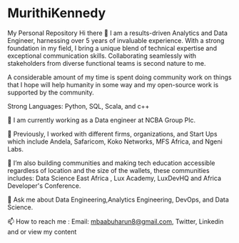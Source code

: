 # MurithiKennedy
My Personal Repository
Hi there 👋
I am a results-driven Analytics and Data Engineer, harnessing over 5 years of invaluable experience. With a strong foundation in my field, I bring a unique blend of technical expertise and exceptional communication skills. Collaborating seamlessly with stakeholders from diverse functional teams is second nature to me.

A considerable amount of my time is spent doing community work on things that I hope will help humanity in some way and my open-source work is supported by the community.

Strong Languages: Python, SQL, Scala, and c++

🔭 I am currently working as a Data engineer at NCBA Group Plc.

🔭 Previously, I worked with different firms, organizations, and Start Ups which include Andela, Safaricom, Koko Networks, MFS Africa, and Ngeni Labs.

🔭 I’m also building communities and making tech education accessible regardless of location and the size of the wallets, these communities includes: Data Science East Africa , Lux Academy, LuxDevHQ and Africa Developer's Conference.

💬 Ask me about Data Engineering,Analytics Engineering, DevOps, and Data Science.

📫 How to reach me : Email: mbaabuharun8@gmail.com, Twitter, Linkedin and or view my content 
